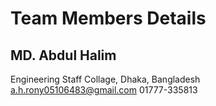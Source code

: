 # Team Members Details
## MD. Abdul Halim
 Engineering Staff Collage, Dhaka, Bangladesh
 a.h.rony05106483@gmail.com
 01777-335813
